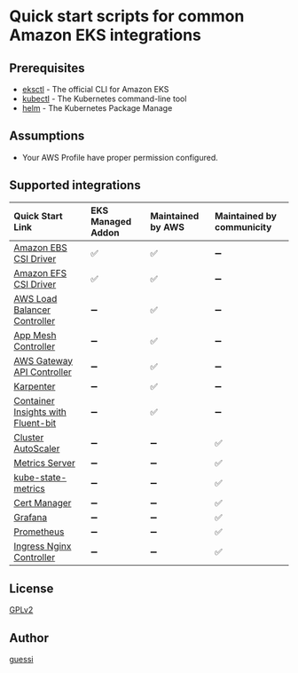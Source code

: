 # Quick start scripts for common Amazon EKS integrations

## Prerequisites

- [eksctl](https://eksctl.io/) - The official CLI for Amazon EKS
- [kubectl](https://kubernetes.io/docs/tasks/tools/) - The Kubernetes command-line tool
- [helm](https://helm.sh/) - The Kubernetes Package Manage

## Assumptions

- Your AWS Profile have proper permission configured.

## Supported integrations

| Quick Start Link                                                                  | EKS Managed Addon         | Maintained by AWS         | Maintained by communicity |
|:----------------------------------------------------------------------------------|:--------------------------|:--------------------------|:--------------------------|
| [Amazon EBS CSI Driver](./scripts/aws-ebs-csi-driver)                             | :white_check_mark:        | :white_check_mark:        | :heavy_minus_sign:        |
| [Amazon EFS CSI Driver](./scripts/aws-efs-csi-driver)                             | :white_check_mark:        | :white_check_mark:        | :heavy_minus_sign:        |
| [AWS Load Balancer Controller](./scripts/aws-load-balancer-controller)            | :heavy_minus_sign:        | :white_check_mark:        | :heavy_minus_sign:        |
| [App Mesh Controller](./scripts/appmesh-controller)                               | :heavy_minus_sign:        | :white_check_mark:        | :heavy_minus_sign:        |
| [AWS Gateway API Controller](./scripts/aws-gateway-api-controller)                | :heavy_minus_sign:        | :white_check_mark:        | :heavy_minus_sign:        |
| [Karpenter](./scripts/karpenter)                                                  | :heavy_minus_sign:        | :white_check_mark:        | :heavy_minus_sign:        |
| [Container Insights with Fluent-bit](./scripts/container-insights-with-fluentBit) | :heavy_minus_sign:        | :white_check_mark:        | :heavy_minus_sign:        |
| [Cluster AutoScaler](./scripts/cluster-autoscaler)                                | :heavy_minus_sign:        | :heavy_minus_sign:        | :white_check_mark:        |
| [Metrics Server](./scripts/metrics-server)                                        | :heavy_minus_sign:        | :heavy_minus_sign:        | :white_check_mark:        |
| [kube-state-metrics](./scripts/kube-state-metrics)                                | :heavy_minus_sign:        | :heavy_minus_sign:        | :white_check_mark:        |
| [Cert Manager](./scripts/cert-manager)                                            | :heavy_minus_sign:        | :heavy_minus_sign:        | :white_check_mark:        |
| [Grafana](./scripts/grafana)                                                      | :heavy_minus_sign:        | :heavy_minus_sign:        | :white_check_mark:        |
| [Prometheus](./scripts/prometheus)                                                | :heavy_minus_sign:        | :heavy_minus_sign:        | :white_check_mark:        |
| [Ingress Nginx Controller](./scripts/ingress-nginx-controller)                    | :heavy_minus_sign:        | :heavy_minus_sign:        | :white_check_mark:        |

## License

[GPLv2](LICENSE)

## Author

[guessi](https://github.com/guessi)
